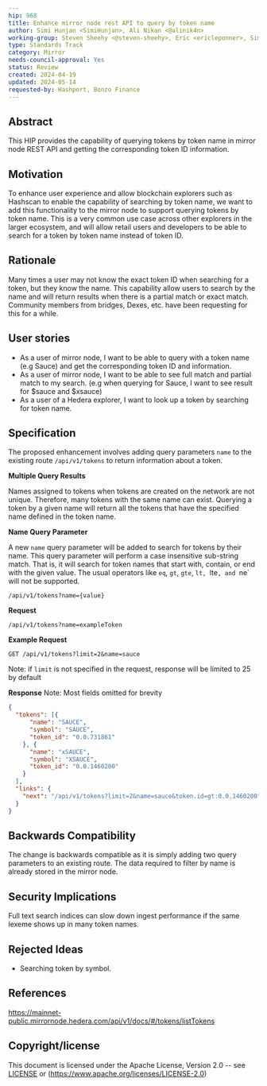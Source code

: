 ```yaml
---
hip: 968
title: Enhance mirror node rest API to query by token name
author: Simi Hunjan <SimiHunjan>, Ali Nikan <@alinik4n>
working-group: Steven Sheehy <@steven-sheehy>, Eric <ericleponner>, Simon <svienot>
type: Standards Track
category: Mirror
needs-council-approval: Yes
status: Review
created: 2024-04-19
updated: 2024-05-14
requested-by: Hashport, Bonzo Finance
---
```


## Abstract

This HIP provides the capability of querying tokens by token name in mirror node REST API and getting the corresponding token ID information.

## Motivation

To enhance user experience and allow blockchain explorers such as Hashscan to enable the capability of searching by token name, we want to add this functionality to the mirror node to support querying tokens by token name.
This is a very common use case across other explorers in the larger ecosystem, and will allow retail users and developers to be able to search for a token by token name instead of token ID.

## Rationale

Many times a user may not know the exact token ID when searching for a token, but they know the name. This capability allow users to search by the name and will return results when there is a partial match or exact match. Community members from bridges, Dexes, etc. have been requesting for this for a while.

## User stories

- As a user of mirror node, I want to be able to query with a token name (e.g Sauce) and get the corresponding token ID and information.
- As a user of mirror node, I want to be able to see full match and partial match to my search. (e.g when querying for Sauce, I want to see result for $sauce and $xsauce)
- As a user of a Hedera explorer, I want to look up a token by searching for token name.

## Specification

The proposed enhancement involves adding  query parameters `name` to the existing route `/api/v1/tokens` to return information about a token.

**Multiple Query Results**

Names assigned to tokens when tokens are created on the network are not unique. Therefore, many tokens with the same name can exist. Querying a token by a given name will return all the tokens that have the specified name defined in the token name.

**Name Query Parameter**

A new `name` query parameter will be added to search for tokens by their name. This query parameter will perform a case insensitive sub-string match. That is, it will search for token names that start with, contain, or end with the given value. The usual operators like `eq`, `gt`, `gte`, `lt, `lte`, and `ne` will not be supported.

`/api/v1/tokens?name={value}`


**Request**
```
/api/v1/tokens?name=exampleToken
```
**Example Request** 

```
GET /api/v1/tokens?limit=2&name=sauce
```
Note: if ```limit``` is not specified in the request, response will be limited to 25 by default

**Response** 
Note: Most fields omitted for brevity

```json
{
  "tokens": [{
      "name": "SAUCE",
      "symbol": "SAUCE",
      "token_id": "0.0.731861"
    }, {
      "name": "xSAUCE",
      "symbol": "XSAUCE",
      "token_id": "0.0.1460200"
    }
  ],
  "links": {
    "next": "/api/v1/tokens?limit=2&name=sauce&token.id=gt:0.0.1460200"
  }
}
```

## **Backwards Compatibility**

The change is backwards compatible as it is simply adding two query parameters to an existing route. The data required to filter by name is already stored in the mirror node.

## Security Implications

Full text search indices can slow down ingest performance if the same lexeme shows up in many token names.

## Rejected Ideas

- Searching token by symbol.

## References

https://mainnet-public.mirrornode.hedera.com/api/v1/docs/#/tokens/listTokens

## Copyright/license

This document is licensed under the Apache License, Version 2.0 -- see [LICENSE](https://www.notion.so/LICENSE) or (https://www.apache.org/licenses/LICENSE-2.0)
